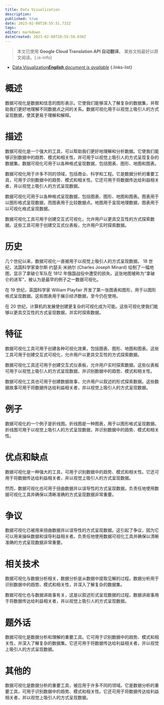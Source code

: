 ```yaml
---
title: Data Visualization
description: 
published: true
date: 2023-02-08T20:55:51.732Z
tags: 
editor: markdown
dateCreated: 2023-02-08T20:55:50.038Z
---
```


> 本文已使用 **Google Cloud Translation API 自动翻译**。
某些文档最好以原文阅读。{.is-info}



- [Data Visualization***English** document is available*](/en/Knowledge-base/Dictionary/data-visualization)
{.links-list}


# 概述
数据可视化是数据和信息的图形表示。它使我们能够深入了解复杂的数据集，并帮助我们更好地理解不同数据点之间的关系。数据可视化用于以视觉上吸引人的方式呈现数据，使其更易于理解和解释。

# 描述
数据可视化是一个强大的工具，可以帮助我们更好地理解和分析数据。它使我们能够识别数据中的趋势、模式和相关性，并可用于以视觉上吸引人的方式呈现复杂的数据集。数据可视化可用于以各种格式呈现数据，包括图表、图形、地图和图表。

数据可视化用于许多不同的领域，包括商业、科学和工程。它是数据分析的重要工具，可用于识别数据中的趋势、模式和相关性。它还可用于将数据传达给利益相关者，并以视觉上吸引人的方式呈现数据。

数据可视化可用于以各种格式呈现数据，包括图表、图形、地图和图表。图表用于以图形格式呈现数据，而图表用于比较数据点。地图用于呈现地理数据，图表用于以可视化格式呈现数据。

数据可视化工具可用于创建交互式可视化，允许用户以更具交互性的方式探索数据。这些工具可用于创建交互式仪表板，允许用户实时探索数据。

# 历史
几个世纪以来，数据可视化一直被用于以视觉上吸引人的方式呈现数据。 18 世纪，法国科学家查尔斯·约瑟夫·米纳尔 (Charles Joseph Minard) 绘制了一幅地图，显示了拿破仑军队在 1812 年俄国战役中遭受的损失。这张地图被称为“拿破仑的进军”，被认为是最早的例子之一数据可视化。

在 19 世纪，英国科学家 William Playfair 开发了第一张图表和图形，用于以图形格式呈现数据。这些图表用于展示经济数据，至今仍在使用。

在 20 世纪，计算机的发展使创建更复杂的可视化成为可能。这些可视化使我们能够以更具交互性的方式呈现数据，并实时探索数据。

# 特征
数据可视化工具可用于创建各种可视化效果，包括图表、图形、地图和图表。这些工具可用于创建交互式可视化，允许用户以更具交互性的方式探索数据。

数据可视化工具还可用于创建交互式仪表板，允许用户实时探索数据。这些仪表板可用于以视觉上吸引人的方式呈现数据，并识别数据中的趋势、模式和相关性。

数据可视化工具也可用于创建数据故事，允许用户以叙述的形式探索数据。这些数据故事可用于将数据传达给利益相关者，并以视觉上吸引人的方式呈现数据。

# 例子
数据可视化的一个例子是折线图。折线图是一种图表，用于以图形格式呈现数据。折线图可用于以视觉上吸引人的方式呈现数据，并识别数据中的趋势、模式和相关性。

# 优点和缺点
数据可视化是一种强大的工具，可用于识别数据中的趋势、模式和相关性。它还可用于将数据传达给利益相关者，并以视觉上吸引人的方式呈现数据。

然而，数据可视化也可用于扭曲数据并以误导性的方式呈现数据。负责任地使用数据可视化工具并确保以清晰准确的方式呈现数据非常重要。

# 争议
数据可视化已被用来扭曲数据并以误导性的方式呈现数据。这引起了争议，因为它可以用来操纵数据和误导利益相关者。负责任地使用数据可视化工具并确保以清晰准确的方式呈现数据非常重要。

# 相关技术
数据可视化与数据分析相关，数据分析是从数据中提取见解的过程。数据分析用于识别数据中的趋势、模式和相关性，并深入了解复杂的数据集。

数据可视化也与数据讲故事有关，这是以叙述形式呈现数据的过程。数据讲故事用于将数据传达给利益相关者，并以视觉上吸引人的方式呈现数据。

# 题外话
数据可视化是数据分析和理解的重要工具。它可用于识别数据中的趋势、模式和相关性，并深入了解复杂的数据集。它还可用于将数据传达给利益相关者，并以视觉上吸引人的方式呈现数据。

# 其他的
数据可视化是数据分析的重要工具，被应用于许多不同的领域。它是数据分析的重要工具，可用于识别数据中的趋势、模式和相关性。它还可用于将数据传达给利益相关者，并以视觉上吸引人的方式呈现数据。